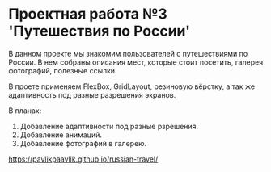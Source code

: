 # **Проектная работа №3 'Путешествия по России'**

В данном проекте мы знакомим пользователей с путешествиями
по России. В нем собраны описания мест, которые стоит посетить,
галерея фотографий, полезные ссылки.

В проете применяем FlexBox, GridLayout, резиновую вёрстку,
а так же адаптивность под разные разрешения экранов.

В планах:
1. Добавление адаптивности под разные рзрешения.
2. Добавление анимаций.
3. Добавление фотографий в галерею.

https://pavlikpaavlik.github.io/russian-travel/